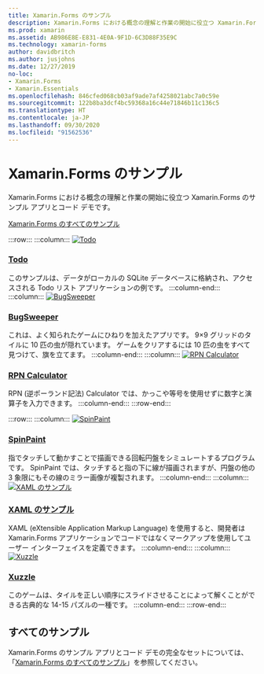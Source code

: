 ```yaml
---
title: Xamarin.Forms のサンプル
description: Xamarin.Forms における概念の理解と作業の開始に役立つ Xamarin.Forms のサンプル アプリとコード デモです。
ms.prod: xamarin
ms.assetid: AB986E8E-E831-4E0A-9F1D-6C3D88F35E9C
ms.technology: xamarin-forms
author: davidbritch
ms.author: jusjohns
ms.date: 12/27/2019
no-loc:
- Xamarin.Forms
- Xamarin.Essentials
ms.openlocfilehash: 846cfed068cb03af9ade7af4258021abc7a0c59e
ms.sourcegitcommit: 122b8ba3dcf4bc59368a16c44e71846b11c136c5
ms.translationtype: HT
ms.contentlocale: ja-JP
ms.lasthandoff: 09/30/2020
ms.locfileid: "91562536"
---
```

# <a name="no-locxamarinforms-samples"></a>Xamarin.Forms のサンプル

Xamarin.Forms における概念の理解と作業の開始に役立つ Xamarin.Forms のサンプル アプリとコード デモです。

[Xamarin.Forms のすべてのサンプル](/samples/browse/?products=xamarin&term=Xamarin.Forms)

:::row:::
    :::column:::
[![Todo](images/todo.png)](/samples/xamarin/xamarin-forms-samples/todo/)

### <a name="todo"></a>[Todo](/samples/xamarin/xamarin-forms-samples/todo/)

このサンプルは、データがローカルの SQLite データベースに格納され、アクセスされる Todo リスト アプリケーションの例です。
    :::column-end:::
    :::column:::
[![BugSweeper](images/bugsweeper.png)](/samples/xamarin/xamarin-forms-samples/bugsweeper/)

### <a name="bugsweeper"></a>[BugSweeper](/samples/xamarin/xamarin-forms-samples/bugsweeper/)

これは、よく知られたゲームにひねりを加えたアプリです。 9×9 グリッドのタイルに 10 匹の虫が隠れています。 ゲームをクリアするには 10 匹の虫をすべて見つけて、旗を立てます。
    :::column-end:::
    :::column:::
[![RPN Calculator](images/rpncalc.png)](/samples/xamarin/xamarin-forms-samples/rpncalculator/)

### <a name="rpn-calculator"></a>[RPN Calculator](/samples/xamarin/xamarin-forms-samples/rpncalculator/)

RPN (逆ポーランド記法) Calculator では、かっこや等号を使用せずに数字と演算子を入力できます。
    :::column-end:::
:::row-end:::

:::row:::
    :::column:::
[![SpinPaint](images/spinpaint.png)](/samples/xamarin/xamarin-forms-samples/skiasharpforms-spinpaint/)

### <a name="spinpaint"></a>[SpinPaint](/samples/xamarin/xamarin-forms-samples/skiasharpforms-spinpaint/)

指でタッチして動かすことで描画できる回転円盤をシミュレートするプログラムです。 SpinPaint では、タッチすると指の下に線が描画されますが、円盤の他の 3 象限にもその線のミラー画像が複製されます。
    :::column-end:::
    :::column:::
[![XAML のサンプル](images/xaml.png)](/samples/xamarin/xamarin-forms-samples/xamlsamples/)

### <a name="xaml-samples"></a>[XAML のサンプル](/samples/xamarin/xamarin-forms-samples/xamlsamples/)

XAML (eXtensible Application Markup Language) を使用すると、開発者は Xamarin.Forms アプリケーションでコードではなくマークアップを使用してユーザー インターフェイスを定義できます。
    :::column-end:::
        :::column:::
[![Xuzzle](images/xuzzle.png)](/samples/xamarin/mobile-samples/liveplayer-xamagonxuzzlelp/)

### <a name="xuzzle"></a>[Xuzzle](/samples/xamarin/mobile-samples/liveplayer-xamagonxuzzlelp/)

このゲームは、タイルを正しい順序にスライドさせることによって解くことができる古典的な 14-15 パズルの一種です。
    :::column-end:::
:::row-end:::

## <a name="all-samples"></a>すべてのサンプル

Xamarin.Forms のサンプル アプリとコード デモの完全なセットについては、「[Xamarin.Forms のすべてのサンプル](/samples/browse/?products=xamarin&term=Xamarin.Forms)」を参照してください。